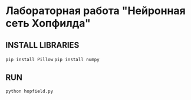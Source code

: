 # Лабораторная работа "Нейронная сеть Хопфилда"

## INSTALL LIBRARIES
`pip install Pillow`
`pip install numpy`

## RUN
`python hopfield.py`

